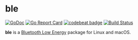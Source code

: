 # ble

[![GoDoc](https://godoc.org/github.com/duncanfinney/ble?status.svg)](https://godoc.org/github.com/duncanfinney/ble)
[![Go Report Card](https://goreportcard.com/badge/go-ble/ble)](https://goreportcard.com/report/go-ble/ble)
[![codebeat badge](https://codebeat.co/badges/ba9fae6e-77d2-4173-8587-36ac8756676b)](https://codebeat.co/projects/github-com-go-ble-ble-master)
[![Build Status](https://travis-ci.org/go-ble/ble.svg?branch=master)](https://travis-ci.org/go-ble/ble)



**ble** is a [Bluetooth Low Energy](https://en.wikipedia.org/wiki/Bluetooth_Low_Energy) package for Linux and macOS.

